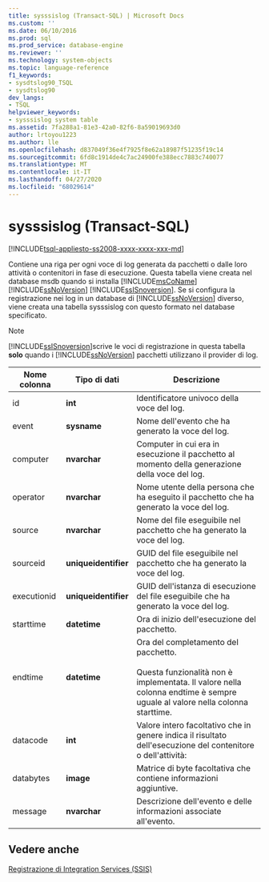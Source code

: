 ```yaml
---
title: sysssislog (Transact-SQL) | Microsoft Docs
ms.custom: ''
ms.date: 06/10/2016
ms.prod: sql
ms.prod_service: database-engine
ms.reviewer: ''
ms.technology: system-objects
ms.topic: language-reference
f1_keywords:
- sysdtslog90_TSQL
- sysdtslog90
dev_langs:
- TSQL
helpviewer_keywords:
- sysssislog system table
ms.assetid: 7fa288a1-81e3-42a0-82f6-8a59019693d0
author: lrtoyou1223
ms.author: lle
ms.openlocfilehash: d837049f36e4f7925f8e62a18987f51235f19c14
ms.sourcegitcommit: 6fd8c1914de4c7ac24900fe388ecc7883c740077
ms.translationtype: MT
ms.contentlocale: it-IT
ms.lasthandoff: 04/27/2020
ms.locfileid: "68029614"
---
```

# <a name="sysssislog-transact-sql"></a>sysssislog (Transact-SQL)
[!INCLUDE[tsql-appliesto-ss2008-xxxx-xxxx-xxx-md](../../includes/tsql-appliesto-ss2008-xxxx-xxxx-xxx-md.md)]

  Contiene una riga per ogni voce di log generata da pacchetti o dalle loro attività o contenitori in fase di esecuzione. Questa tabella viene creata nel database msdb quando si installa [!INCLUDE[msCoName](../../includes/msconame-md.md)] [!INCLUDE[ssNoVersion](../../includes/ssnoversion-md.md)] [!INCLUDE[ssISnoversion](../../includes/ssisnoversion-md.md)]. Se si configura la registrazione nei log in un database di [!INCLUDE[ssNoVersion](../../includes/ssnoversion-md.md)] diverso, viene creata una tabella sysssislog con questo formato nel database specificato.  
  
> [!NOTE]  
>  [!INCLUDE[ssISnoversion](../../includes/ssisnoversion-md.md)]scrive le voci di registrazione in questa tabella **solo** quando i [!INCLUDE[ssNoVersion](../../includes/ssnoversion-md.md)] pacchetti utilizzano il provider di log.  
  
  
|Nome colonna|Tipo di dati|Descrizione|  
|-----------------|---------------|-----------------|  
|id|**int**|Identificatore univoco della voce del log.|  
|event|**sysname**|Nome dell'evento che ha generato la voce del log.|  
|computer|**nvarchar**|Computer in cui era in esecuzione il pacchetto al momento della generazione della voce del log.|  
|operator|**nvarchar**|Nome utente della persona che ha eseguito il pacchetto che ha generato la voce del log.|  
|source|**nvarchar**|Nome del file eseguibile nel pacchetto che ha generato la voce del log.|  
|sourceid|**uniqueidentifier**|GUID del file eseguibile nel pacchetto che ha generato la voce del log.|  
|executionid|**uniqueidentifier**|GUID dell'istanza di esecuzione del file eseguibile che ha generato la voce del log.|  
|starttime|**datetime**|Ora di inizio dell'esecuzione del pacchetto.|  
|endtime|**datetime**|Ora del completamento del pacchetto.<br /><br /> Questa funzionalità non è implementata. Il valore nella colonna endtime è sempre uguale al valore nella colonna starttime.|  
|datacode|**int**|Valore intero facoltativo che in genere indica il risultato dell'esecuzione del contenitore o dell'attività:|  
|databytes|**image**|Matrice di byte facoltativa che contiene informazioni aggiuntive.|  
|message|**nvarchar**|Descrizione dell'evento e delle informazioni associate all'evento.|  
  
## <a name="see-also"></a>Vedere anche  
 [Registrazione di Integration Services &#40;SSIS&#41;](../../integration-services/performance/integration-services-ssis-logging.md)   
  
  
